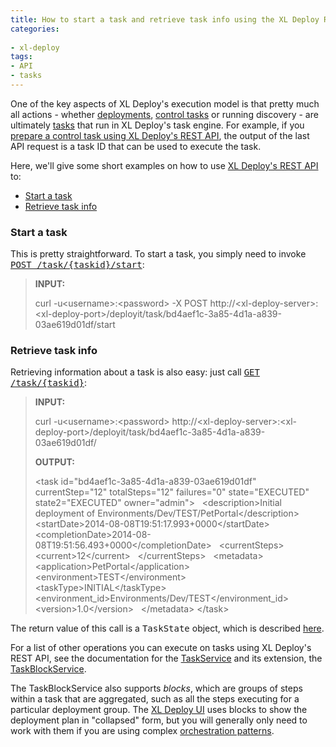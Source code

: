 ```yaml
---
title: How to start a task and retrieve task info using the XL Deploy REST API
categories:
 
- xl-deploy
tags:
- API
- tasks
---
```


One of the key aspects of XL Deploy's execution model is that pretty much all actions - whether [deployments](http://docs.xebialabs.com/releases/latest/deployit/referencemanual.html#deploying-an-application), [control tasks](http://docs.xebialabs.com/releases/latest/deployit/referencemanual.html#control-tasks) or running discovery - are ultimately [tasks](http://docs.xebialabs.com/releases/latest/deployit/referencemanual.html#task) that run in XL Deploy's task engine. For example, if you [prepare a control task using XL Deploy's REST API](https://support.xebialabs.com/entries/46231275-How-to-prepare-and-invoke-a-control-task-using-the-XL-Deploy-REST-API), the output of the last API request is a task ID that can be used to execute the task.

Here, we'll give some short examples on how to use [XL Deploy's REST API](http://docs.xebialabs.com/releases/latest/deployit/rest-api/index.html) to:

*   [Start a task](#task-start)
*   [Retrieve task info](#task-get)

### <a name="task-start"></a>Start a task

This is pretty straightforward. To start a task, you simply need to invoke [<tt>POST /task/{taskid}/start</tt>](http://docs.xebialabs.com/releases/latest/deployit/rest-api/com.xebialabs.deployit.engine.api.TaskService.html#/task/{taskid}/start:POST):

> **INPUT:**
> 
> curl -u&lt;username&gt;:&lt;password&gt;&nbsp;-X POST http://&lt;xl-deploy-server&gt;:&lt;xl-deploy-port&gt;/deployit/task/bd4aef1c-3a85-4d1a-a839-03ae619d01df/start

### <a name="task-get"></a>Retrieve task info

Retrieving information about a task is also easy: just call [<tt>GET /task/{taskid}</tt>](http://docs.xebialabs.com/releases/latest/deployit/rest-api/com.xebialabs.deployit.engine.api.TaskService.html#/task/{taskid}:GET):

> **INPUT:**
> 
> curl -u&lt;username&gt;:&lt;password&gt; http://&lt;xl-deploy-server&gt;:&lt;xl-deploy-port&gt;/deployit/task/bd4aef1c-3a85-4d1a-a839-03ae619d01df/
> 
> **OUTPUT:**
> 
> &lt;task id="bd4aef1c-3a85-4d1a-a839-03ae619d01df" currentStep="12" totalSteps="12" failures="0" state="EXECUTED" state2="EXECUTED" owner="admin"&gt;
> &nbsp; &lt;description&gt;Initial deployment of Environments/Dev/TEST/PetPortal&lt;/description&gt;
> &nbsp; &lt;startDate&gt;2014-08-08T19:51:17.993+0000&lt;/startDate&gt;
> &nbsp; &lt;completionDate&gt;2014-08-08T19:51:56.493+0000&lt;/completionDate&gt;
> &nbsp; &lt;currentSteps&gt;
> &nbsp; &nbsp; &lt;current&gt;12&lt;/current&gt;
> &nbsp; &lt;/currentSteps&gt;
> &nbsp; &lt;metadata&gt;
> &nbsp; &nbsp; &lt;application&gt;PetPortal&lt;/application&gt;
> &nbsp; &nbsp; &lt;environment&gt;TEST&lt;/environment&gt;
> &nbsp; &nbsp; &lt;taskType&gt;INITIAL&lt;/taskType&gt;
> &nbsp; &nbsp; &lt;environment_id&gt;Environments/Dev/TEST&lt;/environment_id&gt;
> &nbsp; &nbsp; &lt;version&gt;1.0&lt;/version&gt;
> &nbsp; &lt;/metadata&gt;
> &lt;/task&gt;

The return value of this call is a <tt>TaskState</tt> object, which is described [here](http://docs.xebialabs.com/releases/latest/deployit/rest-api/com.xebialabs.deployit.engine.api.execution.TaskState.html).

For a list of other operations you can execute on tasks using XL Deploy's REST API, see the documentation for the [TaskService](http://docs.xebialabs.com/releases/latest/deployit/rest-api/com.xebialabs.deployit.engine.api.TaskService.html) and its extension, the [TaskBlockService](http://docs.xebialabs.com/releases/latest/deployit/rest-api/com.xebialabs.deployit.engine.api.TaskBlockService.html).

The TaskBlockService also supports _blocks_, which are groups of steps within a task that are aggregated, such as all the steps executing for a particular deployment group. The [XL Deploy UI](http://docs.xebialabs.com/releases/latest/deployit/guimanual.html) uses blocks to show the deployment plan in "collapsed" form, but you will generally only need to work with them if you are using complex [orchestration patterns](http://docs.xebialabs.com/releases/latest/deployit/referencemanual.html#orchestrators).
